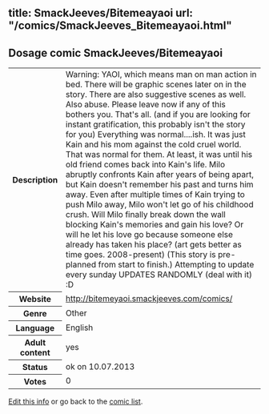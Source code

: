 title: SmackJeeves/Bitemeayaoi
url: "/comics/SmackJeeves_Bitemeayaoi.html"
---
Dosage comic SmackJeeves/Bitemeayaoi
-----------------------------------------

<p id="msg"></p>
<script type="text/javascript">
if (window.location.search === '?edit_info_mail=sent_ok') {
  var elem = document.getElementById("msg");
  elem.innerHTML = 'Edited information sucessfully sent for review, which is usually done daily. Thanks!';
  elem.className = 'ok';
}
</script>
<table class="comicinfo">
<tr>
<th>Description</th><td>Warning: YAOI, which means man on man action in bed. There will be graphic scenes later on in the story. There are also suggestive scenes as well. Also abuse. Please leave now if any of this bothers you. That's all. (and if you are looking for instant gratification, this probably isn't the story for you) Everything was normal....ish. It was just Kain and his mom against the cold cruel world. That was normal for them. At least, it was until his old friend comes back into Kain's life. Milo abruptly confronts Kain after years of being apart, but Kain doesn't remember his past and turns him away. Even after multiple times of Kain trying to push Milo away, Milo won't let go of his childhood crush. Will Milo finally break down the wall blocking Kain's memories and gain his love? Or will he let his love go because someone else already has taken his place? (art gets better as time goes. 2008-present) (This story is pre-planned from start to finish.) Attempting to update every sunday UPDATES RANDOMLY (deal with it) :D</td>
</tr>
<tr>
<th>Website</th><td><a href="http://bitemeyaoi.smackjeeves.com/comics/">http://bitemeyaoi.smackjeeves.com/comics/</a></td>
</tr>
<tr>
<th>Genre</th><td>Other</td>
</tr>
<tr>
<th>Language</th><td>English</td>
</tr>
<tr>
<th>Adult content</th><td>yes</td>
</tr>
<tr>
<th>Status</th><td>ok on 10.07.2013</td>
</tr>
<tr>
<th>Votes</th><td>0</td>
</tr>
</table>

[Edit this info](SmackJeeves_Bitemeayaoi_edit.html) or go back to the [comic list](../comic-index.html).
